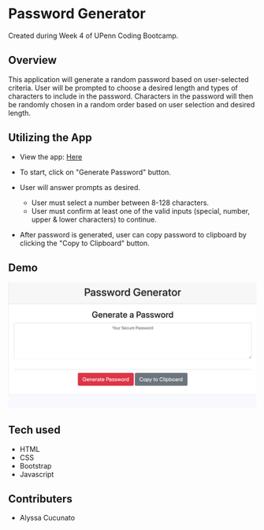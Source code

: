 # Password Generator

Created during Week 4 of UPenn Coding Bootcamp.

## Overview
This application will generate a random password based on user-selected criteria. User will be prompted to choose a desired length and types of characters to include in the password. Characters in the password will then be randomly chosen in a random order based on user selection and desired length.

## Utilizing the App

* View the app: [Here](https://acucunato.github.io/password-generator/ "Here") 

* To start, click on "Generate Password" button.

* User will answer prompts as desired.
    * User must select a number between 8-128 characters.
    * User must confirm at least one of the valid inputs (special, number, upper & lower characters) to continue. 

* After password is generated, user can copy password to clipboard by clicking the "Copy to Clipboard" button.

## Demo

![Password Generator Image](assets/images/password-generator-photo.png "Password Generator")


## Tech used 

* HTML
* CSS
* Bootstrap
* Javascript

## Contributers

* Alyssa Cucunato






